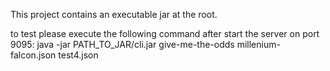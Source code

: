 This project contains an executable jar at the root.

to test please execute the following command after start the server on port 9095:
java -jar PATH_TO_JAR/cli.jar give-me-the-odds millenium-falcon.json test4.json
